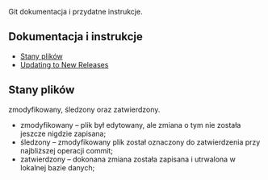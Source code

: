 Git dokumentacja i przydatne instrukcje.

## Dokumentacja i instrukcje

- [Stany plików](#nr1)
- [Updating to New Releases](#nr2)

## Stany plików

zmodyfikowany, śledzony oraz zatwierdzony.

- zmodyfikowany – plik był edytowany, ale zmiana o tym nie została jeszcze nigdzie zapisana;
- śledzony – zmodyfikowany plik został oznaczony do zatwierdzenia przy najbliższej operacji commit;
- zatwierdzony – dokonana zmiana została zapisana i utrwalona w lokalnej bazie danych;

